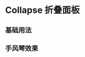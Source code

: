 # Collapse 折叠面板

## 基础用法

<Common-Democode title="" description="">
  <collapse-demo1 />
  <highlight-code slot="codeText" lang="vue">
    <template>
        <m-collapse style="margin-bottom: 40px;" :selected.sync="wenzi">
            <m-collapse-item title="标题1" name="1">内容1</m-collapse-item>
            <m-collapse-item title="标题2" name="2">内容2</m-collapse-item>
            <m-collapse-item title="标题3" name="3">内容3</m-collapse-item>
        </m-collapse>
    </template>
    <script>
        export default {
            data() {
                return {
                    wenzi: [],
                }
            }
        }
    </script>
  </highlight-code>
</Common-Democode>

## 手风琴效果

<Common-Democode title="" description="single 控制每次只能展开一个面板">
  <collapse-demo2 />
  <highlight-code slot="codeText" lang="vue">
    <template>
        <m-collapse style="margin-bottom: 40px;" :selected.sync="wenzi" single>
            <m-collapse-item title="标题1" name="1">内容1</m-collapse-item>
            <m-collapse-item title="标题2" name="2">内容2</m-collapse-item>
            <m-collapse-item title="标题3" name="3">内容3</m-collapse-item>
        </m-collapse>
    </template>
    <script>
        export default {
            data() {
                return {
                    wenzi: [],
                }
            }
        }
    </script>
  </highlight-code>
</Common-Democode>